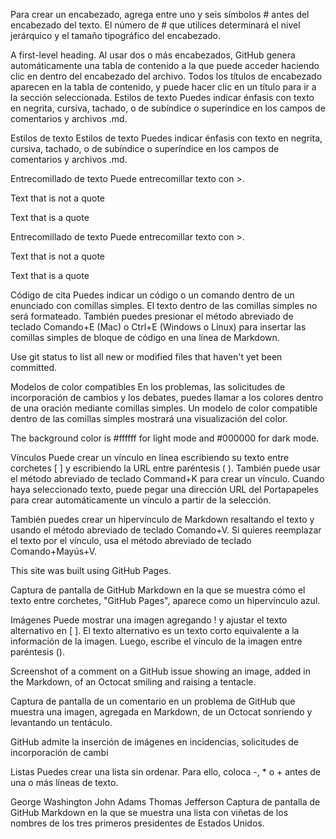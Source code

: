 Para crear un encabezado, agrega entre uno y seis símbolos # antes del encabezado del texto. El número de # que utilices determinará el nivel jerárquico y el tamaño tipográfico del encabezado.

A first-level heading.
Al usar dos o más encabezados, GitHub genera automáticamente una tabla de contenido a la que puede acceder haciendo clic en dentro del encabezado del archivo. Todos los títulos de encabezado aparecen en la tabla de contenido, y puede hacer clic en un título para ir a la sección seleccionada. Estilos de texto Puedes indicar énfasis con texto en negrita, cursiva, tachado, o de subíndice o superíndice en los campos de comentarios y archivos .md.

Estilos de texto
Estilos de texto Puedes indicar énfasis con texto en negrita, cursiva, tachado, o de subíndice o superíndice en los campos de comentarios y archivos .md.

Entrecomillado de texto
Puede entrecomillar texto con >.

Text that is not a quote

Text that is a quote

Entrecomillado de texto
Puede entrecomillar texto con >.

Text that is not a quote

Text that is a quote

Código de cita
Puedes indicar un código o un comando dentro de un enunciado con comillas simples. El texto dentro de las comillas simples no será formateado. También puedes presionar el método abreviado de teclado Comando+E (Mac) o Ctrl+E (Windows o Linux) para insertar las comillas simples de bloque de código en una línea de Markdown.

Use git status to list all new or modified files that haven't yet been committed.

Modelos de color compatibles
En los problemas, las solicitudes de incorporación de cambios y los debates, puedes llamar a los colores dentro de una oración mediante comillas simples. Un modelo de color compatible dentro de las comillas simples mostrará una visualización del color.

The background color is #ffffff for light mode and #000000 for dark mode.

Vínculos
Puede crear un vínculo en línea escribiendo su texto entre corchetes [ ] y escribiendo la URL entre paréntesis ( ). También puede usar el método abreviado de teclado Command+K para crear un vínculo. Cuando haya seleccionado texto, puede pegar una dirección URL del Portapapeles para crear automáticamente un vínculo a partir de la selección.

También puedes crear un hipervínculo de Markdown resaltando el texto y usando el método abreviado de teclado Comando+V. Si quieres reemplazar el texto por el vínculo, usa el método abreviado de teclado Comando+Mayús+V.

This site was built using GitHub Pages.

Captura de pantalla de GitHub Markdown en la que se muestra cómo el texto entre corchetes, "GitHub Pages", aparece como un hipervínculo azul.

Imágenes
Puede mostrar una imagen agregando ! y ajustar el texto alternativo en [ ]. El texto alternativo es un texto corto equivalente a la información de la imagen. Luego, escribe el vínculo de la imagen entre paréntesis ().

Screenshot of a comment on a GitHub issue showing an image, added in the Markdown, of an Octocat smiling and raising a tentacle.

Captura de pantalla de un comentario en un problema de GitHub que muestra una imagen, agregada en Markdown, de un Octocat sonriendo y levantando un tentáculo.

GitHub admite la inserción de imágenes en incidencias, solicitudes de incorporación de cambi

Listas
Puedes crear una lista sin ordenar. Para ello, coloca -, * o + antes de una o más líneas de texto.

George Washington
John Adams
Thomas Jefferson Captura de pantalla de GitHub Markdown en la que se muestra una lista con viñetas de los nombres de los tres primeros presidentes de Estados Unidos.
